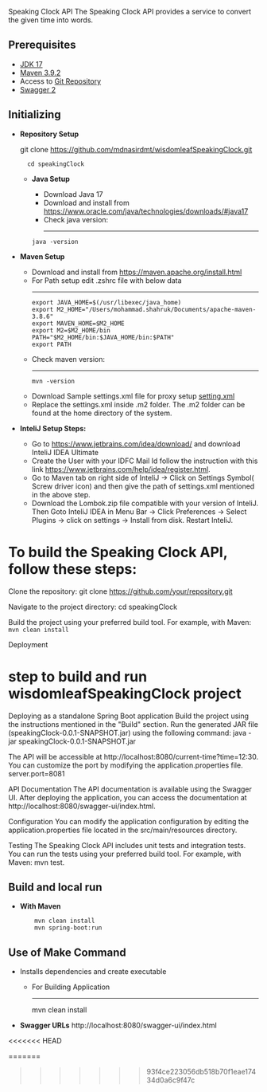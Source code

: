 Speaking Clock API
The Speaking Clock API provides a service to convert the given time into words.

## Prerequisites
- [JDK 17](https://www.oracle.com/java/technologies/downloads/#java17)
- [Maven 3.9.2](https://maven.apache.org)
- Access to [Git Repository](https://github.com/mdnasirdmt/wisdomleafSpeakingClock.git)
- [Swagger 2](http://localhost:8080/swagger-ui/index.html)

## Initializing
- **Repository Setup**

  git clone https://github.com/mdnasirdmt/wisdomleafSpeakingClock.git
    ```
      cd speakingClock
    ```

  - **Java Setup**

      - Download Java 17
      - Download and install from https://www.oracle.com/java/technologies/downloads/#java17
      - Check java version:
         ****
    ``
      java -version
    ``

- **Maven Setup**
    - Download and install from https://maven.apache.org/install.html
    - For Path setup edit .zshrc file with below data
      ****
          export JAVA_HOME=$(/usr/libexec/java_home)
          export M2_HOME="/Users/mohammad.shahruk/Documents/apache-maven-3.8.6"
          export MAVEN_HOME=$M2_HOME
          export M2=$M2_HOME/bin
          PATH="$M2_HOME/bin:$JAVA_HOME/bin:$PATH"
          export PATH
    - Check maven version:
      ****
          mvn -version
    - Download Sample settings.xml file for proxy setup [setting.xml](http://10.5.7.22:8090/download/attachments/18944688/settings.xml?version=1&modificationDate=1590068844523&api=v2)
    - Replace the settings.xml inside .m2 folder. The .m2 folder can be found at the home directory of the system.


- **InteliJ Setup Steps:**
    - Go to https://www.jetbrains.com/idea/download/  and download InteliJ IDEA Ultimate
    - Create the User with your IDFC Mail Id follow the instruction with this link https://www.jetbrains.com/help/idea/register.html.
    - Go to Maven tab on right side of InteliJ -> Click on Settings Symbol( Screw driver icon) and then give the path of settings.xml mentioned in the above step.
    - Download the Lombok.zip file compatible with your version of InteliJ. Then Goto InteliJ IDEA in Menu Bar -> Click Preferences -> Select Plugins -> click on settings -> Install from disk. Restart InteliJ.


# To build the Speaking Clock API, follow these steps:

Clone the repository: 
    git clone https://github.com/your/repository.git

Navigate to the project directory: 
    cd speakingClock

Build the project using your preferred build tool. For example, with Maven: 
        ```
            mvn clean install
        ```

Deployment

# step to build and run wisdomleafSpeakingClock project

Deploying as a standalone Spring Boot application
   Build the project using the instructions mentioned in the "Build" section.
   Run the generated JAR file (speakingClock-0.0.1-SNAPSHOT.jar) using the following command: 
        java -jar speakingClock-0.0.1-SNAPSHOT.jar

   The API will be accessible at 
        http://localhost:8080/current-time?time=12:30. 
   You can customize the port by modifying the application.properties file.
        server.port=8081

   API Documentation
   The API documentation is available using the Swagger UI. After deploying the application, you can access the documentation at 
        http://localhost:8080/swagger-ui/index.html.

Configuration
    You can modify the application configuration by editing the application.properties file located in the src/main/resources directory.

Testing
The Speaking Clock API includes unit tests and integration tests. You can run the tests using your preferred build tool. For example, with Maven: 
        mvn test.


## Build and local run

- **With Maven**

   ```
       mvn clean install
       mvn spring-boot:run
   ```
  

## Use of Make Command

- Installs dependencies and create executable
    - For Building Application
       ****
        mvn clean install


- **Swagger URLs**
        http://localhost:8080/swagger-ui/index.html

<<<<<<< HEAD
  
=======
  
>>>>>>> 93f4ce223056db518b70f1eae17434d0a6c9f47c
